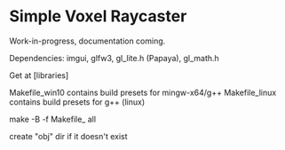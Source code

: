 # Simple Voxel Raycaster

Work-in-progress, documentation coming. 

Dependencies: imgui, glfw3, gl_lite.h (Papaya), gl_math.h

Get at [libraries]

Makefile_win10 contains build presets for mingw-x64/g++
Makefile_linux contains build presets for g++ (linux)

make -B -f Makefile_<version> all

create "obj" dir if it doesn't exist